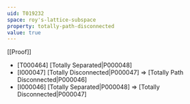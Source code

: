 ```yaml
---
uid: T019232
space: roy's-lattice-subspace
property: totally-path-disconnected
value: true
---
```

[[Proof]]

* [T000464] [Totally Separated|P000048]
* [I000047] [Totally Disconnected|P000047] => [Totally Path Disconnected|P000046]
* [I000046] [Totally Separated|P000048] => [Totally Disconnected|P000047]

